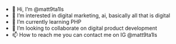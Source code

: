 - 👋 Hi, I’m @matt9ta1ls
- 👀 I’m interested in digital marketing, ai, basically all that is digital
- 🌱 I’m currently learning PHP
- 💞️ I’m looking to collaborate on digital product development
- 📫 How to reach me you can contact me on IG @matt9ta1ls

<!---
matt9ta1ls/matt9ta1ls is a ✨ special ✨ repository because its `README.md` (this file) appears on your GitHub profile.
You can click the Preview link to take a look at your changes.
--->
